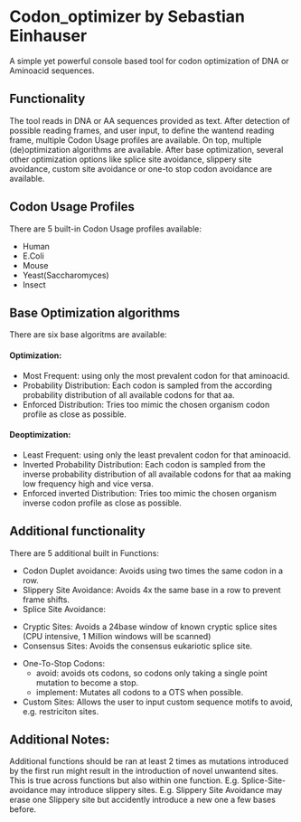 # Codon_optimizer by Sebastian Einhauser
A simple yet powerful console based tool for codon optimization of DNA or Aminoacid sequences.
## Functionality
The tool reads in DNA or AA sequences provided as text.
After detection of possible reading frames, and user input, to define the wantend reading frame, multiple Codon Usage profiles are available. On top, multiple (de)optimization algorithms are available.
After base optimization, several other optimization options like splice site avoidance, slippery site avoidance, custom site avoidance or one-to stop codon avoidance are available.

## Codon Usage Profiles
There are 5 built-in Codon Usage profiles available:
* Human
* E.Coli
* Mouse
* Yeast(Saccharomyces)
* Insect
  
## Base Optimization algorithms
There are six base algoritms are available:
#### Optimization:
* Most Frequent: using only the most prevalent codon for that aminoacid.
* Probability Distribution: Each codon is sampled from the according probability distribution of all available codons for that aa.
* Enforced Distribution: Tries too mimic the chosen organism codon profile as close as possible.
#### Deoptimization:
* Least Frequent: using only the least prevalent codon for that aminoacid.
* Inverted Probability Distribution: Each codon is sampled from the inverse probability distribution of all available codons for that aa making low frequency high and vice versa.
* Enforced inverted Distribution: Tries too mimic the chosen organism inverse codon profile as close as possible.

## Additional functionality
There are 5 additional built in Functions:
* Codon Duplet avoidance: Avoids using two times the same codon in a row.
* Slippery Site Avoidance: Avoids 4x the same base in a row to prevent frame shifts.
* Splice Site Avoidance:
- Cryptic Sites: Avoids a 24base window of known cryptic splice sites (CPU intensive, 1 Million windows will be scanned)
- Consensus Sites: Avoids the consensus eukariotic splice site.
* One-To-Stop Codons:
  - avoid: avoids ots codons, so codons only taking a single point mutation to become a stop.
  - implement: Mutates all codons to a OTS when possible.
* Custom Sites: Allows the user to input custom sequence motifs to avoid, e.g. restriciton sites.
## Additional Notes:
Additional functions should be ran at least 2 times as mutations introduced by the first run might result in the introduction of novel unwantend sites. This is true across functions but also within one function.
E.g. Splice-Site-avoidance may introduce slippery sites.
E.g. Slippery Site Avoidance may erase one Slippery site but accidently introduce a new one a few bases before.
